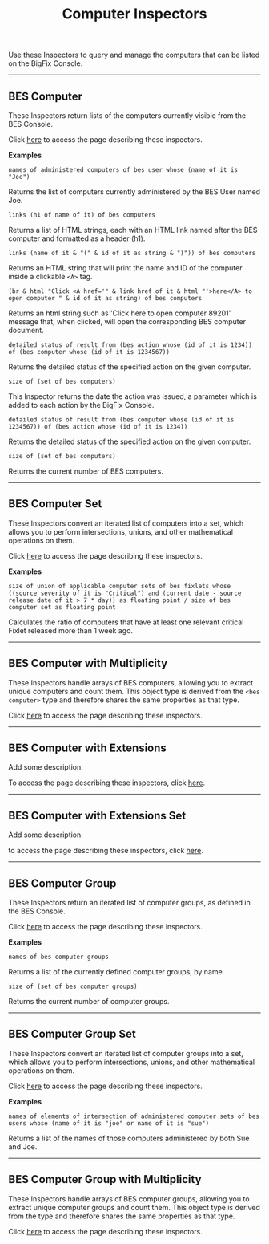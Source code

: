 ﻿---
title: Computer Inspectors
---

Use these Inspectors to query and manage the computers that can be listed on the BigFix Console.

---

## BES Computer

These Inspectors return lists of the computers currently visible from the BES Console.

Click [here](/relevance/reference/bes-computer.html) to access the page describing these inspectors.

**Examples**

```relevance
names of administered computers of bes user whose (name of it is "Joe") 
```

Returns the list of computers currently administered by the BES User named Joe.

```relevance
links (h1 of name of it) of bes computers 
```

Returns a list of HTML strings, each with an HTML link named after the BES computer and formatted as a header (h1).

```relevance
links (name of it & "(" & id of it as string & ")")) of bes computers 
```

Returns an HTML string that will print the name and ID of the computer inside a clickable `<A>` tag.

```relevance
(br & html "Click <A href='" & link href of it & html "'>here</A> to open computer " & id of it as string) of bes computers 
```

Returns an html string such as 'Click here to open computer 89201' message that, when clicked, will open the corresponding BES computer document.

```relevance
detailed status of result from (bes action whose (id of it is 1234)) of (bes computer whose (id of it is 1234567))
```

Returns the detailed status of the specified action on the given computer.

```relevance
size of (set of bes computers) 
```

This Inspector returns the date the action was issued, a parameter which is added to each action by the BigFix Console.

```relevance
detailed status of result from (bes computer whose (id of it is 1234567)) of (bes action whose (id of it is 1234)) 
```

Returns the detailed status of the specified action on the given computer.

```relevance
size of (set of bes computers)
```

Returns the current number of BES computers.


---

## BES Computer Set

These Inspectors convert an iterated list of computers into a set, which allows you to perform intersections, unions, and other mathematical operations on them.

Click [here](/relevance/reference/bes-computer-set.html) to access the page describing these inspectors.

**Examples**

```relevance
size of union of applicable computer sets of bes fixlets whose ((source severity of it is "Critical") and (current date - source release date of it > 7 * day)) as floating point / size of bes computer set as floating point
```

Calculates the ratio of computers that have at least one relevant critical Fixlet released more than 1 week ago.


---


## BES Computer with Multiplicity

These Inspectors handle arrays of BES computers, allowing you to extract unique computers and count them.
This object type is derived from the `<bes computer>` type and therefore shares the same properties as that type.

Click [here](/relevance/reference/bes-computer-with-multiplicity.html) to access the page describing these inspectors.

---


## BES Computer with Extensions

Add some description.

To access the page describing these inspectors, click [here](/relevance/reference/bes-computer-with-extensions.html).

---


## BES Computer with Extensions Set

Add some description.

to access the page describing these inspectors, click [here](/relevance/reference/bes-computer-with-extensions-set.html).

---


## BES Computer Group

These Inspectors return an iterated list of computer groups, as defined in the BES Console.

Click [here](/relevance/reference/bes-computer-group.html) to access the page describing these inspectors.

**Examples**

```relevance
names of bes computer groups
```

Returns a list of the currently defined computer groups, by name.

```relevance
size of (set of bes computer groups)
```

Returns the current number of computer groups.

---

## BES Computer Group Set

These Inspectors convert an iterated list of computer groups into a set, which allows you to perform intersections, unions, and other mathematical operations on them.

Click [here](/relevance/reference/bes-computer-group-set.html) to access the page describing these inspectors.

**Examples**

```relevance
names of elements of intersection of administered computer sets of bes users whose (name of it is "joe" or name of it is "sue")
```

Returns a list of the names of those computers administered by both Sue and Joe.

---

## BES Computer Group with Multiplicity

These Inspectors handle arrays of BES computer groups, allowing you to extract unique computer groups and count them.
This object type is derived from the <bes computer group> type and therefore shares the same properties as that type.

Click [here](/relevance/reference/bes-computer-group-with-multiplicity.html) to access the page describing these inspectors.



